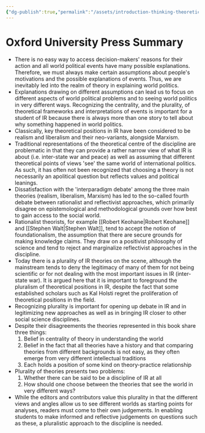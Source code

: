 ```yaml
---
{"dg-publish":true,"permalink":"/assets/introduction-thinking-theoretically/oxford-university-press-summary/"}
---
```


# Oxford University Press Summary

- There is no easy way to access decision-makers' reasons for their action and all world political events have many possible explanations. Therefore, we must always make certain assumptions about people's motivations and the possible explanations of events. Thus, we are inevitably led into the realm of theory in explaining world politics.
- Explanations drawing on different assumptions can lead us to focus on different aspects of world political problems and to seeing world politics in very different ways. Recognizing the centrality, and the plurality, of theoretical frameworks and interpretations of events is important for a student of IR because there is always more than one story to tell about why something happened in world politics.
- Classically, key theoretical positions in IR have been considered to be realism and liberalism and their neo-variants, alongside Marxism.
- Traditional representations of the theoretical centre of the discipline are problematic in that they can provide a rather narrow view of what IR is about (i.e. inter-state war and peace) as well as assuming that different theoretical points of views 'see' the same world of international politics. As such, it has often not been recognized that choosing a theory is not necessarily an apolitical question but reflects values and political leanings.
- Dissatisfaction with the 'interparadigm debate' among the three main theories (realism, liberalism, Marxism) has led to the so-called fourth debate between rationalist and reflectivist approaches, which primarily disagree on epistemological and methodological grounds over how best to gain access to the social world.
- Rationalist theorists, for example [[Robert Keohane\|Robert Keohane]] and [[Stephen Walt\|Stephen Walt]], tend to accept the notion of foundationalism, the assumption that there are secure grounds for making knowledge claims. They draw on a positivist philosophy of science and tend to reject and marginalize reflectivist approaches in the discipline.
- Today there is a plurality of IR theories on the scene, although the mainstream tends to deny the legitimacy of many of them for not being scientific or for not dealing with the most important issues in IR (inter-state war). It is argued here that it is important to foreground the pluralism of theoretical positions in IR, despite the fact that some established scholars such as Kal Holsti regret the proliferation of theoretical positions in the field.
- Recognizing plurality is important for opening up debate in IR and in legitimizing new approaches as well as in bringing IR closer to other social science disciplines.
- Despite their disagreements the theories represented in this book share three things:
    1. Belief in centrality of theory in understanding the world
    2. Belief in the fact that all theories have a history and that comparing theories from different backgrounds is not easy, as they often emerge from very different intellectual traditions
    3. Each holds a position of some kind on theory-practice relationship
- Plurality of theories presents two problems:
    1. Whether there can be said to be a discipline of IR at all
    2. How should one choose between the theories that see the world in very different ways?
- While the editors and contributors value this plurality in that the different views and angles allow us to see different worlds as starting points for analyses, readers must come to their own judgements. In enabling students to make informed and reflective judgements on questions such as these, a pluralistic approach to the discipline is needed.